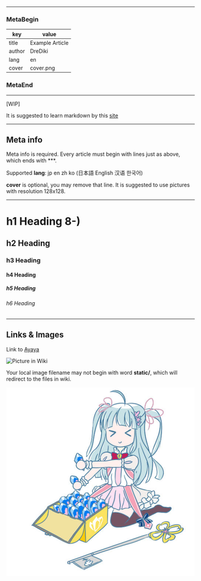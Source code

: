 ***
### MetaBegin
| key | value |
| --- | ----- |
| title | Example Article |
| author | DreDiki |
| lang | en |
| cover | cover.png |
### MetaEnd
***

[WIP]

It is suggested to learn markdown by this [site](https://markdown-it.github.io/)

---

## Meta info

Meta info is required. Every article must begin with lines just as above, which ends with ***.

Supported __lang__: jp en zh ko (日本語 English 汉语 한국어) 

__cover__ is optional, you may remove that line. It is suggested to use pictures with resolution 128x128.

---

# h1 Heading 8-)
## h2 Heading
### h3 Heading
#### h4 Heading
##### h5 Heading
###### h6 Heading

---

## Links & Images

Link to [Ayaya](https://wiki.kirafan.moe/#/chara/14032000)

![Picture in Wiki](static/assets/texture/charauiresource/mergedcharaicon/charaicon_10001000.jpeg)

Your local image filename may not begin with word __static/__, which will redirect to the files in wiki.

![Clea](Clea.jpg)

